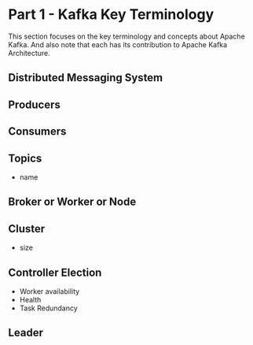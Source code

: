 # Part 1 - Kafka Key Terminology

This section focuses on the key terminology and concepts about Apache Kafka.
And also note that each has its contribution to Apache Kafka Architecture.

## Distributed Messaging System

## Producers

## Consumers

## Topics
- name

## Broker or Worker or Node

## Cluster
- size

## Controller Election
- Worker availability
- Health
- Task Redundancy

## Leader
- Three pair
- Quorum
- 3 Replicas

## Communication and Consensus
- Worker node membership and naming
- Configuration management - startup-config
- Leader election
- Health status

## Zookeeper
- Broker management
- Maintaining metadata
  - Configuration information
  - Health Status
  - Group membership
- Add `4lw.commands.whitelist=*` in `zookeeper.properties` to whitelist command like `stat`, `conf`
- It is the responsibility of the Zookeeper to assign a broker to be responsible for the topic
- Check the status of zookeeper using `telnet localhost 2181`

## Topic message order
- Ordered sequence (by time)
- Immutable events

## Event Souring

## Message Content
- Timestamp
- Reference-able identifier
- Payload (binary)

## Offset
- Last read message position
- Maintained by the Kafka consumer
- Corresponds to the message identifier

## Message Retention Policy
- Default is 168 hours or seven days
- Retention period is defined on a per-topic basis
- Physical storage can constrain message retention

## Distributed Commit Log (Transaction or Commit Logs)
- Source of truth
- Physically stored and maintained
- Higher-order data structures derived from the log
  - Tables, indexes, views, etc
- Point of recovery
- Basis for replication and distribution


## Kafka Partitions
- Partitions == Log
- Each topic has one or more log files called partitions
- Basis for
  - Scaling
  - Fault-tolerant
  - Higher levels of throughput
- At-least one partition is required for one or more broker
- It is the physical representation of the topic as a commit log stored on one or more broker
- Directory structure `/tmp/kafka-logs/{topic}-{partition}` is `/tmp/kafka-logs/my_topic-0`
  - Contains index, log files


## Replication Factor
- Reliable work distribution
  - Redundancy of messages
  - Cluster resiliency
  - Fault-tolerance
- Guarantees
  - N-1 broker failure tolerance
  - 2 or 3 minimum
- Configured on a per-topic basis
- Broadcast In-Sync Replicas or ISR to the cluster is equal to the replication factor for that topic and partition

## Notes
- The scalability of Apache Kafka is determined by the number of partitions being managed by multiple broker nodes

## Series
- [Part 2 - Kafka Partitions](kafka-partitions.md)
- [Part 3 - Run a single instance of Apache Kafka](kafka-single-instance.md)
- [Part 4 - Run a multiple instances of Apache Kafka](kafka-multiple-instance.md)
- [Part 5 - Kafka Producer](kafka-producer.md)
- [Part 6 - Kafka Consumer](kafka-consumer.md)
